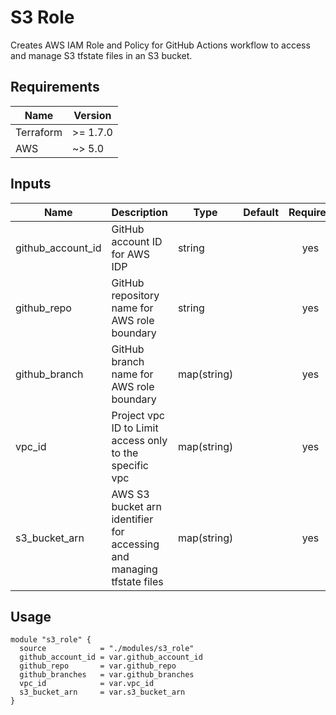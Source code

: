 # S3 Role

Creates AWS IAM Role and Policy for GitHub Actions workflow to access and manage S3 tfstate files in an S3 bucket.

## Requirements

| Name      | Version   |
|-----------|-----------|
| Terraform | \>= 1.7.0 |
| AWS       | ~> 5.0    |

## Inputs

| Name              | Description                                                           | Type        | Default | Required |
|-------------------|-----------------------------------------------------------------------|-------------|---------|:--------:|
| github_account_id | GitHub account ID for AWS IDP                                         | string      |         |   yes    |
| github_repo       | GitHub repository name for AWS role boundary                          | string      |         |   yes    |
| github_branch     | GitHub branch name for AWS role boundary                              | map(string) |         |   yes    |
| vpc_id            | Project vpc ID to Limit access only to the specific vpc               | map(string) |         |   yes    |
| s3_bucket_arn     | AWS S3 bucket arn identifier for accessing and managing tfstate files | map(string) |         |   yes    |

## Usage

```hcl
module "s3_role" {
  source            = "./modules/s3_role"
  github_account_id = var.github_account_id
  github_repo       = var.github_repo
  github_branches   = var.github_branches
  vpc_id            = var.vpc_id
  s3_bucket_arn     = var.s3_bucket_arn
}
```